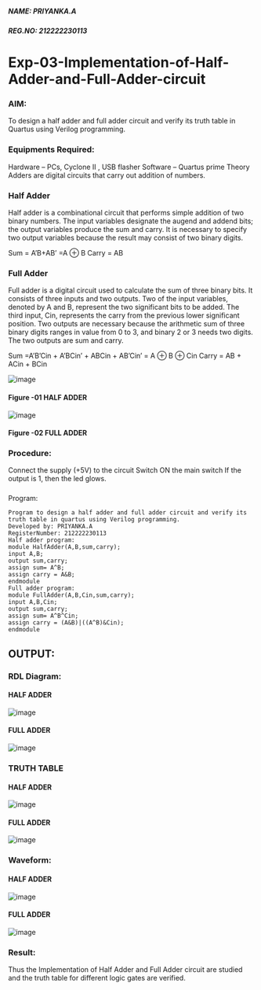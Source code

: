 ##### NAME: PRIYANKA.A
##### REG.NO: 212222230113
# Exp-03-Implementation-of-Half-Adder-and-Full-Adder-circuit

### AIM:
To design a half adder and full adder circuit and verify its truth table in Quartus using Verilog programming.

### Equipments Required:
Hardware – PCs, Cyclone II , USB flasher
Software – Quartus prime
Theory
Adders are digital circuits that carry out addition of numbers.

### Half Adder
Half adder is a combinational circuit that performs simple addition of two binary numbers. The input variables designate the augend and addend bits; the output variables produce the sum and carry. It is necessary to specify two output variables because the result may consist of two binary digits.

Sum = A’B+AB’ =A ⊕ B Carry = AB

### Full Adder
Full adder is a digital circuit used to calculate the sum of three binary bits. It consists of three inputs and two outputs. Two of the input variables, denoted by A and B, represent the two significant bits to be added. The third input, Cin, represents the carry from the previous lower significant position. Two outputs are necessary because the arithmetic sum of three binary digits ranges in value from 0 to 3, and binary 2 or 3 needs two digits. The two outputs are sum and carry.

Sum =A’B’Cin + A’BCin’ + ABCin + AB’Cin’ = A ⊕ B ⊕ Cin Carry = AB + ACin + BCin

 ![image](https://user-images.githubusercontent.com/36288975/163552156-a13e5a56-c638-4110-97d9-8896907c8d25.png)

#### Figure -01 HALF ADDER 


![image](https://user-images.githubusercontent.com/36288975/163552057-b3547877-6d07-45b4-b7e0-bcfebfad9e1d.png)

#### Figure -02 FULL ADDER 

### Procedure:

Connect the supply (+5V) to the circuit
Switch ON the main switch
If the output is 1, then the led glows.
### 
Program:
```
Program to design a half adder and full adder circuit and verify its truth table in quartus using Verilog programming.
Developed by: PRIYANKA.A
RegisterNumber: 212222230113
Half adder program:
module HalfAdder(A,B,sum,carry);
input A,B;
output sum,carry;
assign sum= A^B;
assign carry = A&B;
endmodule
Full adder program:
module FullAdder(A,B,Cin,sum,carry);
input A,B,Cin;
output sum,carry;
assign sum= A^B^Cin;
assign carry = (A&B)|((A^B)&Cin);
endmodule

```
## OUTPUT:

### RDL Diagram:

#### HALF ADDER
![image](https://github.com/PriyankaAnnadurai/Exp-02-Implementation-of-Half-Adder-and-Full-Adder-circuit/assets/118351569/71a3eb96-da66-46de-a2d9-1645d8ee54d1)

#### FULL ADDER
![image](https://github.com/PriyankaAnnadurai/Exp-02-Implementation-of-Half-Adder-and-Full-Adder-circuit/assets/118351569/9530133a-8b2e-4f16-b0f8-0f7e22ec9e2a)


### TRUTH TABLE 

#### HALF ADDER
![image](https://github.com/PriyankaAnnadurai/Exp-02-Implementation-of-Half-Adder-and-Full-Adder-circuit/assets/118351569/74c99555-1d54-4c8d-97bf-f418c480b556)

#### FULL ADDER
![image](https://github.com/PriyankaAnnadurai/Exp-02-Implementation-of-Half-Adder-and-Full-Adder-circuit/assets/118351569/c355d401-5262-43fe-9b65-600e5d869560)

### Waveform:

#### HALF ADDER
![image](https://github.com/PriyankaAnnadurai/Exp-02-Implementation-of-Half-Adder-and-Full-Adder-circuit/assets/118351569/218a4305-8c84-4935-916f-ec9d19dbde14)

#### FULL ADDER
![image](https://github.com/PriyankaAnnadurai/Exp-02-Implementation-of-Half-Adder-and-Full-Adder-circuit/assets/118351569/7b3e726c-da2c-4c14-a095-7c14956bae56)


### Result:
Thus the Implementation of Half Adder and Full Adder circuit are studied and the truth table for different logic gates are verified.
